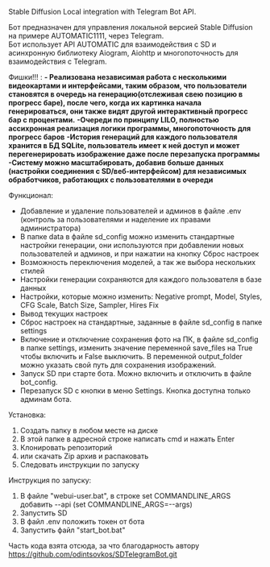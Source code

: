 Stable Diffusion Local integration with Telegram Bot API.

Бот предназначен для управления локальной версией Stable Diffusion на примере AUTOMATIC1111,
через Telegram.\
Бот использует API AUTOMATIC для взаимодействия с SD и асинхронную библиотеку Aiogram, Aiohttp и многопоточность
для взаимодействия с Telegram.

Фишки!!! : 
**- Реализована независимая работа с несколькими видеокартами и интерфейсами, таким образом, что пользователи становятся в очередь на генерацию(отслеживая свею позицию в прогресс баре), после чего, когда их картинка начала генерироваться, они также видят другой интерактивный прогресс бар с процентами.**
**-Очереди по принципу LILO, полностью ассихронная реализация логики программы, многопоточность для прогресс баров**
**-История генераций для каждого пользователя хранится в БД SQLite, пользователь имеет к ней доступ и может перегенерировать изображение даже после перезапуска программы**
**-Систему можно масштабировать, добавив больше данных (настройки соединения с SD/веб-интерфейсом) для независимых обработчиков, работающих с пользователями в очереди**




Функционал:
- Добавление и удаление пользователей и админов в файле .env (контроль за пользователями и наделение их правами администратора)
- В папке data в файле sd_config можно изменить стандартные настройки генерации, они используются при добавлении новых пользователей и админов, и при нажатии на кнопку Сброс настроек
- Возможность переключения моделей, а так же выбора нескольких стилей
- Настройки генерации сохраняются для каждого пользователя в базе данных
- Настройки, которые можно изменить: Negative prompt, Model, Styles, CFG Scale, Batch Size, Sampler, Hires Fix
- Вывод текущих настроек
- Сброс настроек на стандартные, заданные в файле sd_config в папке settings
- Включение и отключение сохранения фото на ПК, в файле sd_config в папке settings, изменить значение переменной save_files на True чтобы включить и False выключить. В переменной output_folder можно указать свой путь для сохранения изображений.
- Запуск SD при старте бота. Можно включить и отключить в файле bot_config.
- Перезапуск SD с кнопки в меню Settings. Кнопка доступна только админам бота.

  
Установка:
1. Создать папку в любом месте на диске
2. В этой папке в адресной строке написать cmd и нажать Enter
3. Клонировать репозиторий
4. или скачать Zip архив и распаковать
5. Следовать инструкции по запуску

Инструкция по запуску:
1. В файле "webui-user.bat", в строке set COMMANDLINE_ARGS добавить --api (set COMMANDLINE_ARGS=--args)
2. Запустить SD
3. В файл .env положить токен от бота
4. Запустить файл "start_bot.bat"

Часть кода взята отсюда, за что благодарность автору
https://github.com/odintsovkos/SDTelegramBot.git
